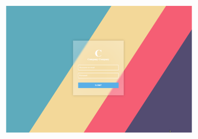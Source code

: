 ![Gif of live version](https://raw.githubusercontent.com/doyle928/PHP-login-learning-project/master/testing.gif)

